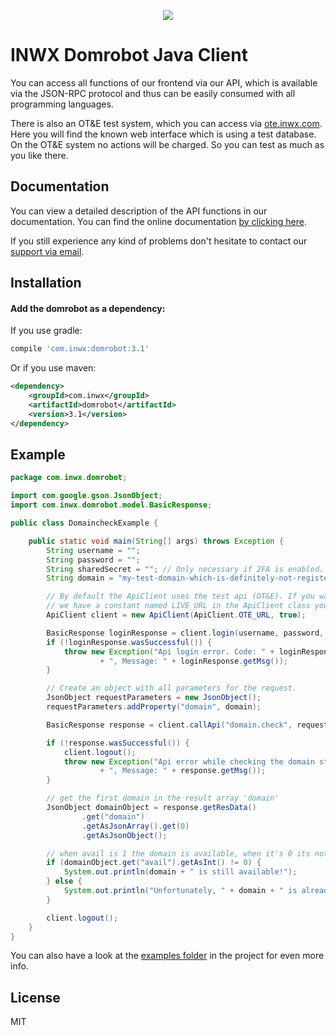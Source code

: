 <p align="center">
  <a href="https://www.inwx.com/en/" target="_blank">
    <img src="https://images.inwx.com/logos/inwx.png">
  </a>
</p>

INWX Domrobot Java Client
=========
You can access all functions of our frontend via our API, which is available via the JSON-RPC protocol and thus can be easily consumed with all programming languages.

There is also an OT&E test system, which you can access via [ote.inwx.com](https://ote.inwx.com/en/). Here you will find the known web interface which is using a test database. On the OT&E system no actions will be charged. So you can test as much as you like there.

Documentation
------
You can view a detailed description of the API functions in our documentation. You can find the online documentation [by clicking here](https://www.inwx.de/en/help/apidoc).

If you still experience any kind of problems don't hesitate to contact our [support via email](mailto:support@inwx.de).

Installation
-------

#### Add the domrobot as a dependency:

If you use gradle:
```gradle
compile 'com.inwx:domrobot:3.1'
```

Or if you use maven:
```xml
<dependency>
    <groupId>com.inwx</groupId>
    <artifactId>domrobot</artifactId>
    <version>3.1</version>
</dependency>
```

Example
-------

```java
package com.inwx.domrobot;

import com.google.gson.JsonObject;
import com.inwx.domrobot.model.BasicResponse;

public class DomaincheckExample {

    public static void main(String[] args) throws Exception {
        String username = "";
        String password = "";
        String sharedSecret = ""; // Only necessary if 2FA is enabled.
        String domain = "my-test-domain-which-is-definitely-not-registered6737.com";

        // By default the ApiClient uses the test api (OT&E). If you want to use the production/live api
        // we have a constant named LIVE_URL in the ApiClient class you can use.
        ApiClient client = new ApiClient(ApiClient.OTE_URL, true);

        BasicResponse loginResponse = client.login(username, password, sharedSecret);
        if (!loginResponse.wasSuccessful()) {
            throw new Exception("Api login error. Code: " + loginResponse.getCode()
                    + ", Message: " + loginResponse.getMsg());
        }

        // Create an object with all parameters for the request.
        JsonObject requestParameters = new JsonObject();
        requestParameters.addProperty("domain", domain);

        BasicResponse response = client.callApi("domain.check", requestParameters);

        if (!response.wasSuccessful()) {
            client.logout();
            throw new Exception("Api error while checking the domain status. Code: " + response.getCode()
                    + ", Message: " + response.getMsg());
        }

        // get the first domain in the result array 'domain'
        JsonObject domainObject = response.getResData()
                .get("domain")
                .getAsJsonArray().get(0)
                .getAsJsonObject();

        // when avail is 1 the domain is available, when it's 0 its not available
        if (domainObject.get("avail").getAsInt() != 0) {
            System.out.println(domain + " is still available!");
        } else {
            System.out.println("Unfortunately, " + domain + " is already registered.");
        }

        client.logout();
    }
}
```

You can also have a look at the [examples folder](examples) in the project for even more info.

License
----

MIT
